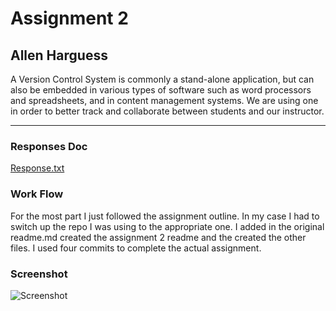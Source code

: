 # Assignment 2
## Allen Harguess

A Version Control System is commonly a stand-alone application, but can also be embedded in various types of software such as word processors and spreadsheets, and in content management systems. We are using one in order to better track and collaborate between students and our instructor.

---

### Responses Doc
[Response.txt](https://github.com/allenharguess701/web-dev-hw/tree/master/assignment-2/responses.txt)

### Work Flow
For the most part I just followed the assignment outline. In my case I had to switch up the repo I was using to the appropriate one. I added in the original readme.md created the assignment 2 readme and the created the other files. I used four commits to complete the actual assignment.

### Screenshot
![Screenshot](https://github.com/allenharguess701/web-dev-hw/tree/master/assignment-2/images/Desktop_screenshot.jpg)
